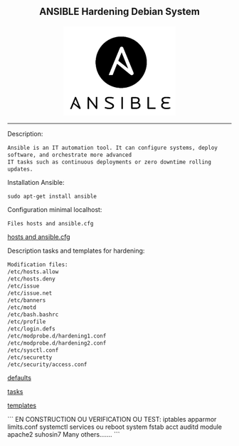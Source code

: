 <b><p align="center">ANSIBLE Hardening Debian System</p></b>
----------------------------------------

<p align="center">
  <img src="../files/ansible.png"/>
</p>


----------------------------------------

Description:

```
Ansible is an IT automation tool. It can configure systems, deploy software, and orchestrate more advanced
IT tasks such as continuous deployments or zero downtime rolling updates.
```
Installation Ansible:

```
sudo apt-get install ansible
```
Configuration minimal localhost:

```
Files hosts and ansible.cfg
```
<p><a href="https://github.com/Ne0Lux-C1Ph3r/Tutorials_Hardening_Debian_System/tree/master/Ansible" target="_blank">hosts and ansible.cfg</a></p> 


Description tasks and templates for hardening:

```
Modification files:
/etc/hosts.allow
/etc/hosts.deny
/etc/issue
/etc/issue.net
/etc/banners
/etc/motd
/etc/bash.bashrc
/etc/profile
/etc/login.defs
/etc/modprobe.d/hardening1.conf
/etc/modprobe.d/hardening2.conf
/etc/sysctl.conf
/etc/securetty
/etc/security/access.conf
```
<p><a href="https://github.com/Ne0Lux-C1Ph3r/Tutorials_Hardening_Debian_System/tree/master/Ansible/defaults" target="_blank">defaults</a></p> 

<p><a href="https://github.com/Ne0Lux-C1Ph3r/Tutorials_Hardening_Debian_System/tree/master/Ansible/tasks" target="_blank">tasks</a></p> 

<p><a href="https://github.com/Ne0Lux-C1Ph3r/Tutorials_Hardening_Debian_System/tree/master/Ansible/templates/etc" target="_blank">templates</a></p> 
```
EN CONSTRUCTION OU VERIFICATION OU TEST:
iptables
apparmor
limits.conf
systemctl services ou reboot system
fstab
acct
auditd
module apache2
suhosin7
Many others.......
```


